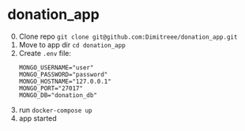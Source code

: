 # donation_app

0) Clone repo `git clone git@github.com:Dimitreee/donation_app.git`
1) Move to app dir `cd donation_app`
2) Create `.env` file:
    ```
    MONGO_USERNAME="user"
    MONGO_PASSWORD="password"
    MONGO_HOSTNAME="127.0.0.1"
    MONGO_PORT="27017"
    MONGO_DB="donation_db"
    ```
3) run `docker-compose up`
4) app started
